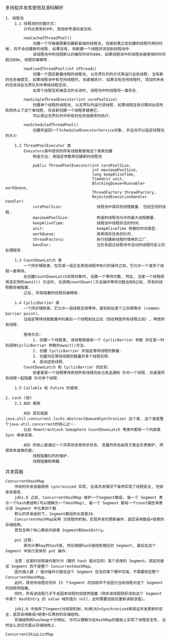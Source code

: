 多线程并发库使用及源码解析

    1. 线程池
        1.1 线程池的创建方式:
            只列出常用的4中, 其他参考源码或文档.

            newCachedThreadPool()
                创建一个可根据需要创建新县城的线程池, 但是如果之前创建的线程可用的时候, 将不会创建新的线程. 如果没有, 则新建一个线程并添加到线程池中.
                该线程池中的线程默认的缓存时间为60m. 如果线程池中的线程未被使用的时间超过60m, 线程将被移除.

            newFixedThreadPool(int nThreads)
                创建一个固定数量线程的线程池, 以无界队列的方式来运行这些线程. 当有新的任务被提交, 如果线程池中有空闲线程时, 则直接执行. 如果没有空闲线程时, 添加的多余的任务将在无界队列中等待线程空闲.
                在某个线程没有被显式的关闭时, 线程池中的线程将一直存在.

            newSingleThreadExecutor(int corePoolSize)
                创建单个线程的线程池, 以无界队列运行该线程. 如果线程在执行期间出现失败而终止了这个单线程, 将会新创建一个线程来替换它.
                可以保证无界队列中所有的任务按顺序的执行.

            newScheduledThreadPool()
                创建并返回一个ScheduledExecutorService对象, 并且也可以指定线程池的大小

        1.2 ThreadPoolExecutor 类
            Executors类中提供的所有线程都使用这个类来创建
                构造方法: 用指定参数来创建新的线程池

                public ThreadPoolExecutor(int corePoolSize,
                                          int maximumPoolSize,
                                          long keepAliveTime,
                                          TimeUnit unit,
                                          BlockingQueue<Runnable> workQueue,
                                          ThreadFactory threadFactory,
                                          RejectedExecutionHandler handler)
                corePoolSize:               线程池中保存的线程数量. 包括空闲的线程.
                maximumPoolSize:            构造的线程池允许的最大线程数量.
                keepAliveTime:              线程池中线程存活的时间.
                unit:                       keepAliveTime 参数的时间类型.
                workQueue:                  用来保存任务的队列.
                threadFactory:              执行创建新线程时使用的工厂.
                handler:                    当任务超过线程池中活动的线程时定义的处理程序.

        1.3 CountDownLatch 类
            一个同步辅助类，在完成一组正在其他线程中执行的操作之前，它允许一个或多个线程一直等待。
            在创建CountDownLatch实例对象时, 设置一个等待次数, 然后, 当某一个线程调用该实例的await() 方法时, 在调用countDown()方法操作等待次数达到0之前, 所有的线程都将被阻塞.
            之后, 所有阻塞的线程将被释放.

        1.4 CyclicBarrier 类
            一个同步辅助类，它允许一组线程互相等待，直到到达某个公共屏障点 (common barrier point)。
            当指定等待线程数量中的最后一个线程到达之后（但在释放所有线程之前）, 释放所有线程.

            使用方式:
                1. 创建一个线程类, 该线程类接收一个 CyclicBarrier 参数 并在某一时刻调用CyclicBarrier 参数的await()方法.
                2. 创建 CyclicBarrier 并指定等待线程的数量.
                3. 创建对应等待线程的数量的多个线程实例.
                4. 启动这些线程.
            CountDownLatch 和 CyclicBarrier 的区别.
                前者是某一个线程等待其他所有线程向自己发送通知 针对一个线程. 后者是所有线程一起阻塞 针对多个线程.

        1.5 Callable 和 Future 的使用.

    2. Lock (锁)
        2.1 AQS 框架

            AQS 其实就是 java.util.concurrent.locks.AbstractQueuedSynchronizer 这个类. 这个类是整个java.util.concurrent的核心之一.
            比如 ReentrantLock Semaphore CountDownLatch 等类中都有一个内部类 Sync 继承该类.

            AQS 的核心是通过一个共享状态来同步状态. 变量的状态由其子类去负责维护, 而框架本身做的是:
                线程阻塞队列的维护.
                线程阻塞和唤醒.

并发容器

    ConcurrentHashMap
        传统的并发容器使用 syncronized 实现, 在高并发情况下虽然实现了线程安全, 但效率会很低.
        jdk1.8 之前, ConcurrentHashMap 维护一个Segment数组, 每一个 Segment 表示一个hash表结构(可以理解为一个HashMap), 每一个 Segment 都有一个count属性来表示该 Segment 中元素的个数
        默认的并发级别下, Segment数组的长度是16.
        ConcurrentHashMap采用 分段锁的机制，实现并发的更新操作，底层采用数组+链表的存储结构。
        其包含两个核心静态内部类 Segment和HashEntry。

        put 过程:
            首先计算key的hash值, 然后根据hash值找到相应的 Segment, 最后在这个 Segment 中执行具体的 put 操作.

        注意：这里的加锁操作是针对（键的 hash 值对应的）某个具体的 Segment，锁定的是该 Segment 而不是整个 ConcurrentHashMap。
        因为插入键 / 值对操作只是在这个 Segment 包含的某个桶中完成，不需要锁定整个ConcurrentHashMap。
        此时，其他写线程对另外 15 个Segment 的加锁并不会因为当前线程对这个 Segment 的加锁而阻塞。
        同时，所有读线程几乎不会因本线程的加锁而阻塞（除非读线程刚好读到这个 Segment 中某个 HashEntry 的 value 域的值为 null，此时需要加锁后重新读取该值）。

        jdk1.8 中抛弃了Segment分段锁机制，利用CAS+Synchronized来保证并发更新的安全，底层采用数组+链表+红黑树的存储结构。
        存储结构和hashmap十分相似, 也可以理解为在HashMap的基础上实现了线程安全性. 当然这么说仅仅是从存储结构上.

    ConcurrentSkipListMap
